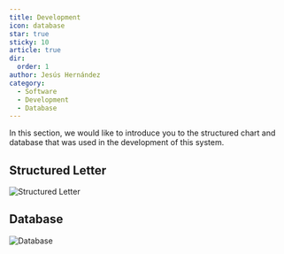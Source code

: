 ```yaml
---
title: Development
icon: database
star: true
sticky: 10
article: true
dir:
  order: 1
author: Jesús Hernández
category:
  - Software
  - Development
  - Database
--- 
```


In this section, we would like to introduce you to the structured chart and database that was used in the development of this system.

## Structured Letter

![Structured Letter](/assets/img/carta.jpg)

## Database

![Database](/assets/img/database.jpeg)